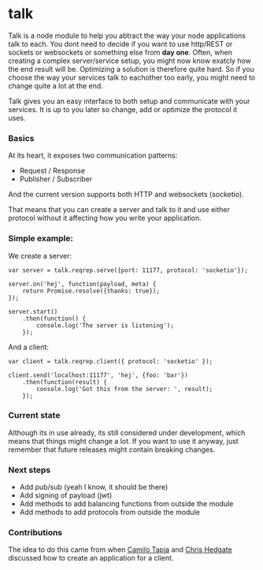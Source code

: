 # talk

Talk is a node module to help you abtract the way your node applications talk to each. You dont need to decide if you want to use http/REST or sockets or websockets or something else from **day one**.
Often, when creating a complex server/service setup, you might now know exatcly how the end result will be. Optimizing a solution is therefore quite hard. So if you choose the way your services talk to eachother too early, you might need to change quite a lot at the end.

Talk gives you an easy interface to both setup and communicate with your services. It is up to you later so change, add or optimize the protocol it uses. 

### Basics
At its heart, it exposes two communication patterns:

- Request / Response
- Publisher / Subscriber

And the current version supports both HTTP and websockets (socketio).

That means that you can create a server and talk to it and use either protocol without it affecting how you write your application. 

### Simple example:

We create a server:

    var server = talk.reqrep.serve({port: 11177, protocol: 'socketio'});

    server.on('hej', function(payload, meta) {
        return Promise.resolve({thanks: true});
    });

    server.start()
        .then(function() {
            console.log('The server is listening');
        });

And a client:

    var client = talk.reqrep.client({ protocol: 'socketio' });

    client.send('localhost:11177', 'hej', {foo: 'bar'})
        .then(function(result) {
            console.log('Got this from the server: ', result);
        });

### Current state
Although its in use already, its still considered under development, which means that things might change a lot. If you want to use it anyway, just remember that future releases might contain breaking changes.

### Next steps

- Add pub/sub (yeah I know, it should be there)
- Add signing of payload (jwt)
- Add methods to add balancing functions from outside the module
- Add methods to add protocols from outside the module


### Contributions

The idea to do this came from when [Camilo Tapia](https://github.com/camme) and [Chris Hedgate](https://github.com/chrishedgate) discussed how to create an application for a client.
